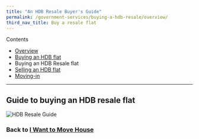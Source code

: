 ```yaml
---
title: "An HDB Resale Buyer's Guide"
permalink: /government-services/buying-a-hdb-resale/overview/
third_nav_title: Buy a resale flat
---
```


Contents

- [Overview](/overview/v2/)
- [Buying an HDB flat](/government-services/buying-a-hdb/overview/)
- Buying an HDB Resale flat
- [Selling an HDB flat](/government-services/selling-a-hdb/overview/)
- [Moving-in](/government-services/buying-a-hdb/move-in/)

---------------------------------------

## Guide to buying an HDB resale flat

![HDB Resale Guide](https://www.hdb.gov.sg/cs/infoweb/-/media/HDBContent/Images/CCG/hdb-resale-portal-buyers-infographic.jpg)


### Back to [I Want to Move House](/government-services/move-house/overview/)
